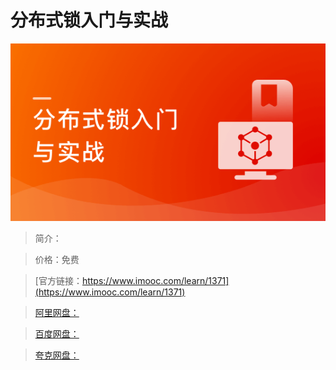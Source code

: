 # 分布式锁入门与实战

![img](../../assets/640e98d60999bcaf05400304.png)

> 简介：

> 价格：免费

> [官方链接：https://www.imooc.com/learn/1371](https://www.imooc.com/learn/1371)

> [阿里网盘：]()

> [百度网盘：]()

> [夸克网盘：]()
